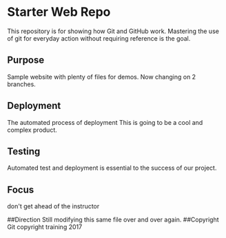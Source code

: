 # Starter Web Repo

This repository is for showing how Git and GitHub work.
Mastering the use of git for everyday action without requiring reference is the goal.

## Purpose

Sample website with plenty of files for demos.  Now changing on 2 branches.

## Deployment
The automated process of deployment
This is going to be a cool and complex product.

## Testing
Automated test and deployment is essential to the success of our project.

## Focus 
don't get ahead of the instructor

##Direction
Still modifying this same file over and over again.
##Copyright
Git copyright training 2017
